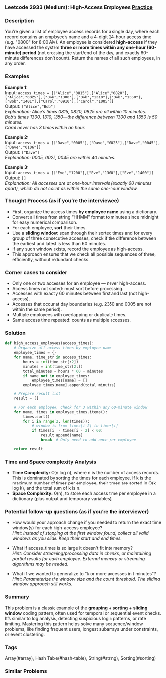 ### Leetcode 2933 (Medium): High-Access Employees [Practice](https://leetcode.com/problems/high-access-employees)

### Description  
You’re given a list of employee access records for a single day, where each record contains an employee’s name and a 4-digit 24-hour access time (e.g. "0800" for 8:00 AM). An employee is considered **high-access** if they have accessed the system **three or more times within any one-hour (60-minute) period** (not crossing the start/end of the day, and exactly 60-minute differences don’t count). Return the names of all such employees, in any order.

### Examples  

**Example 1:**  
Input: `access_times = [["Alice","0815"],["Alice","0820"],["Alice","0825"],["Bob","1300"],["Bob","1310"],["Bob","1350"],["Bob","1401"],["Carol","0910"],["Carol","1005"]]`  
Output: `["Alice","Bob"]`  
*Explanation: Alice’s times 0815, 0820, 0825 are all within 10 minutes.  
Bob’s times 1300, 1310, 1350—the difference between 1300 and 1350 is 50 minutes.  
Carol never has 3 times within an hour.*

**Example 2:**  
Input: `access_times = [["Dave","0005"],["Dave","0025"],["Dave","0045"],["Dave","0106"]]`  
Output: `["Dave"]`  
*Explanation: 0005, 0025, 0045 are within 40 minutes*.

**Example 3:**  
Input: `access_times = [["Eve","1200"],["Eve","1300"],["Eve","1400"]]`  
Output: `[]`  
*Explanation: All accesses are at one-hour intervals (exactly 60 minutes apart), which do not count as within the same one-hour window.*

### Thought Process (as if you’re the interviewee)  
- First, organize the access times **by employee name** using a dictionary.
- Convert all times from string “HHMM” format to minutes since midnight for easy numerical comparison.
- For each employee, **sort** their times.
- Use a **sliding window**: scan through their sorted times and for every group of three consecutive accesses, check if the difference between the earliest and latest is less than 60 minutes.
- If any such window exists, record the employee as high-access.
- This approach ensures that we check all possible sequences of three, efficiently, without redundant checks.

### Corner cases to consider  
- Only one or two accesses for an employee — never high-access.
- Access times not sorted: must sort before processing.
- Accesses with exactly 60 minutes between first and last (not high-access).
- Accesses that occur at day boundaries (e.g. 2350 and 0005 are not within the same period).
- Multiple employees with overlapping or duplicate times.
- Same access time repeated: counts as multiple accesses.

### Solution

```python
def high_access_employees(access_times):
    # Organize all access times by employee name
    employee_times = {}
    for name, time_str in access_times:
        hours = int(time_str[:2])
        minutes = int(time_str[2:])
        total_minutes = hours * 60 + minutes
        if name not in employee_times:
            employee_times[name] = []
        employee_times[name].append(total_minutes)

    # Prepare result list
    result = []

    # For each employee, check for 3 within any 60-minute window
    for name, times in employee_times.items():
        times.sort()
        for i in range(2, len(times)):
            # window is from times[i-2] to times[i]
            if times[i] - times[i - 2] < 60:
                result.append(name)
                break  # Only need to add once per employee

    return result
```

### Time and Space complexity Analysis  

- **Time Complexity:** O(n log n), where n is the number of access records. This is dominated by sorting the times for each employee. If k is the maximum number of times per employee, their times are sorted in O(k log k), and the total sum of k is n.
- **Space Complexity:** O(n), to store each access time per employee in a dictionary (plus output and temporary variables).

### Potential follow-up questions (as if you’re the interviewer)  

- How would your approach change if you needed to return the exact time window(s) for each high-access employee?  
  *Hint: Instead of stopping at the first window found, collect all valid windows as you slide. Keep their start and end times.*
  
- What if access_times is so large it doesn't fit into memory?  
  *Hint: Consider streaming/processing data in chunks, or maintaining partial results for each employee. External memory or streaming algorithms may be needed.*

- What if we wanted to generalize to “k or more accesses in t minutes”?  
  *Hint: Parameterize the window size and the count threshold. The sliding window approach still works.*

### Summary
This problem is a classic example of the **grouping** + **sorting** + **sliding window** coding pattern, often used for temporal or sequential event checks. It’s similar to log analysis, detecting suspicious login patterns, or rate limiting. Mastering this pattern helps solve many sequence/window problems, like finding frequent users, longest subarrays under constraints, or event clustering.

### Tags
Array(#array), Hash Table(#hash-table), String(#string), Sorting(#sorting)

### Similar Problems
